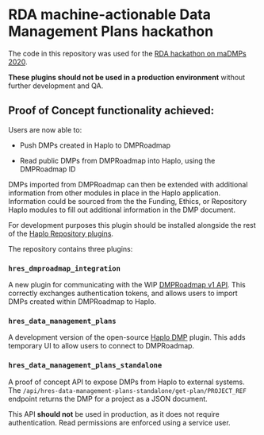 # RDA machine-actionable Data Management Plans hackathon

The code in this repository was used for the [RDA hackathon on maDMPs 2020](https://rda-dmp-common.github.io/hackathon-2020/).

**These plugins should not be used in a production environment** without further development and QA.

## Proof of Concept functionality achieved:

Users are now able to:

* Push DMPs created in Haplo to DMPRoadmap

* Read public DMPs from DMPRoadmap into Haplo, using the DMPRoadmap ID

DMPs imported from DMPRoadmap can then be extended with additional information from other modules in place in the Haplo application. Information could be sourced from the the Funding, Ethics, or Repository Haplo modules to fill out additional information in the DMP document.


For development purposes this plugin should be installed alongside the rest of the [Haplo Repository plugins](https://github.com/haplo-org/haplo-repository).

The repository contains three plugins:

### `hres_dmproadmap_integration`

A new plugin for communicating with the WIP [DMPRoadmap v1 API](https://github.com/DMPRoadmap/roadmap/wiki/API-Documentation-V1). This correctly exchanges authentication tokens, and allows users to import DMPs created within DMPRoadmap to Haplo.

### `hres_data_management_plans`

A development version of the open-source [Haplo DMP](https://www.haplo.com/news/haplo-repository-dmp) plugin. This adds temporary UI to allow users to connect to DMPRoadmap.

### `hres_data_management_plans_standalone`

A proof of concept API to expose DMPs from Haplo to external systems. The `/api/hres-data-management-plans-standalone/get-plan/PROJECT_REF` endpoint returns the DMP for a project as a JSON document.

This API **should not** be used in production, as it does not require authentication. Read permissions are enforced using a service user.

